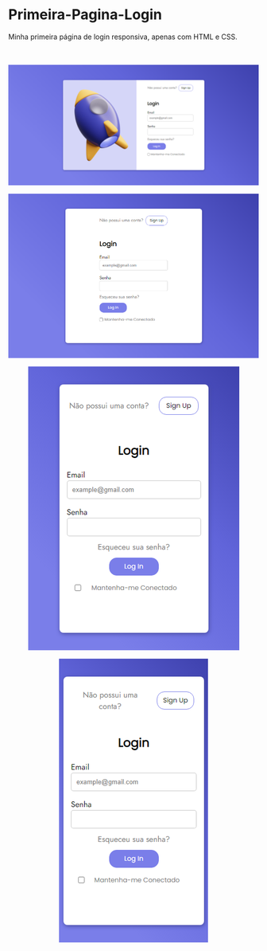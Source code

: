 # Primeira-Pagina-Login


 Minha primeira página de login responsiva, apenas com HTML e CSS.

<br>
<br>

<img src="screenshots/screenshot.png" alt="screenshot"/>
<p align="center"><img src="screenshots/screenshot-tablet.png" alt="screenshot-tablet"/></p>
<p align="center"><img src="screenshots/screenshot-mobile.png" alt="screenshot-tablet"/></p>
<p align="center"><img src="screenshots/screenshot-mobile2.png" alt="screenshot-tablet"/></p>